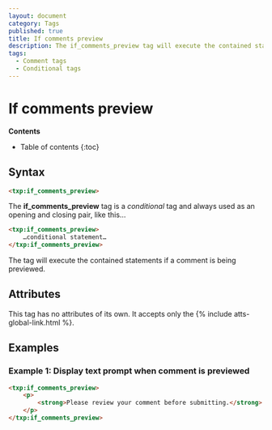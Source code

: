```yaml
---
layout: document
category: Tags
published: true
title: If comments preview
description: The if_comments_preview tag will execute the contained statements if a comment is being previewed.
tags:
  - Comment tags
  - Conditional tags
---
```


# If comments preview

**Contents**

* Table of contents
{:toc}

## Syntax

~~~ html
<txp:if_comments_preview>
~~~

The **if_comments_preview** tag is a *conditional* tag and always used as an opening and closing pair, like this…

~~~ html
<txp:if_comments_preview>
    …conditional statement…
</txp:if_comments_preview>
~~~

The tag will execute the contained statements if a comment is being previewed.

## Attributes

This tag has no attributes of its own. It accepts only the {% include atts-global-link.html %}.

## Examples

### Example 1: Display text prompt when comment is previewed

~~~ html
<txp:if_comments_preview>
    <p>
        <strong>Please review your comment before submitting.</strong>
    </p>
</txp:if_comments_preview>
~~~
